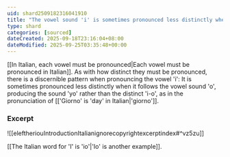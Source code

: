 ```yaml
---
uid: shard2509182316041910
title: "The vowel sound 'i' is sometimes pronounced less distinctly when it follows the vowel sound 'o' in Italian, producing the sound 'yo' rather than the distinct 'i-o', as in the pronunciation of 'giorno'"
type: shard
categories: [sourced]
dateCreated: 2025-09-18T23:16:04+08:00
dateModified: 2025-09-25T03:35:48+00:00
---
```

[[In Italian, each vowel must be pronounced|Each vowel must be pronounced in Italian]]. As with how distinct they must be pronounced, there is a discernible pattern when pronouncing the vowel 'i': It is sometimes pronounced less distinctly when it follows the vowel sound 'o', producing the sound 'yo' rather than the distinct 'i-o', as in the pronunciation of [['Giorno' is 'day' in Italian|'giorno']].

### Excerpt
![[eleftheriouIntroductionItalianignorecopyrightexcerptindex#^vz5zu]]

[[The Italian word for 'I' is 'io'|'Io' is another example]].